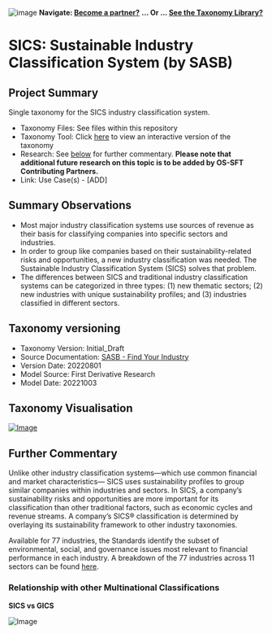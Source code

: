 ![image](https://user-images.githubusercontent.com/112073913/188821900-0c411acf-fbdd-4163-adc9-3ba4e2be78df.png)
**Navigate: [Become a partner?](https://github.com/FD-SustainableFinance/l6l-PARTNERS)**
**... Or ... [See the Taxonomy Library?](https://github.com/orgs/FD-SustainableFinance/projects/2)**

# SICS: Sustainable Industry Classification System (by SASB)

## Project Summary

Single taxonomy for the SICS industry classification system.
- Taxonomy Files: See files within this repository
- Taxonomy Tool: Click [here](https://partners.solidatus.com/viewer/share/WO1AlqNGIl8KoCQcLKrEJUN99Qn4zOaS) to view an interactive version of the taxonomy
- Research: See [below](https://github.com/FD-SustainableFinance/RESEARCH-SICS/#further-commentary) for further commentary. **Please note that additional future research on this topic is to be added by OS-SFT Contributing Partners.**
- Link: Use Case(s) - [ADD]

## Summary Observations

- Most major industry classification systems use sources of revenue as their basis for classifying companies into specific sectors and industries. 
- In order to group like companies based on their sustainability-related risks and opportunities, a new industry classification was needed. The Sustainable Industry Classification System (SICS) solves that problem. 
- The differences between SICS and traditional industry classification systems can be categorized in three types: (1) new thematic sectors; (2) new industries with unique sustainability profiles; and (3) industries classified in different sectors.

## Taxonomy versioning
- Taxonomy Version: Initial_Draft
- Source Documentation: [SASB - Find Your Industry](https://www.sasb.org/find-your-industry/)
- Version Date: 20220801
- Model Source: First Derivative Research
- Model Date: 20221003

## Taxonomy Visualisation 

[![Image](https://user-images.githubusercontent.com/113118809/195325829-943c0d99-5477-4874-90e7-4f2715102b4a.png "Click to open interactive Taxonomy Tool")](https://partners.solidatus.com/viewer/share/WO1AlqNGIl8KoCQcLKrEJUN99Qn4zOaS)

## Further Commentary

Unlike other industry classification systems—which use common financial and market characteristics— SICS uses sustainability profiles to group similar companies within industries and sectors. In SICS, a company’s sustainability risks and opportunities are more important for its classification than other traditional factors, such as economic cycles and revenue streams. A company’s SICS® classification is determined by overlaying its sustainability framework to other industry taxonomies.

Available for 77 industries, the Standards identify the subset of environmental, social, and governance issues most relevant to financial performance in each industry. A breakdown of the 77 industries across 11 sectors can be found [here](https://www.sasb.org/wp-content/uploads/2018/11/SICS-Industry-List.pdf).

### Relationship with other Multinational Classifications 

**SICS vs GICS**

![Image](https://user-images.githubusercontent.com/113118809/190449166-b00554d9-053f-4c23-b65a-4ae3dbcc9539.png)
